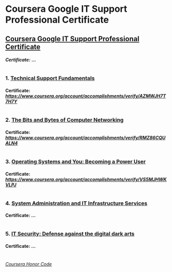
# Coursera Google IT Support Professional Certificate


## [Coursera Google IT Support Professional Certificate](https://www.coursera.org/professional-certificates/google-it-support)
####    *Certificate:* ...
#

### 1. [Technical Support Fundamentals](https://www.coursera.org/learn/technical-support-fundamentals?specialization=google-it-support)

####    **Certificate:** _https://www.coursera.org/account/accomplishments/verify/AZMWJH7T7H7Y_
#
### 2. [The Bits and Bytes of Computer Networking](https://www.coursera.org/learn/computer-networking?specialization=google-it-support)

####    **Certificate:** _https://www.coursera.org/account/accomplishments/verify/RMZ86CQUALN4_
#   
### 3. [Operating Systems and You: Becoming a Power User](https://www.coursera.org/learn/os-power-user?specialization=google-it-support)

####    **Certificate:** _https://www.coursera.org/account/accomplishments/verify/VS5MJHWKVLPJ_
#   
### 4. [System Administration and IT Infrastructure Services](https://www.coursera.org/learn/system-administration-it-infrastructure-services?specialization=google-it-support)

####    **Certificate:** _..._
#
### 5. [IT Security: Defense against the digital dark arts](https://www.coursera.org/learn/it-security?specialization=google-it-support)

####    **Certificate:** _..._
#


[*Coursera Honor Code*](https://www.coursera.support/s/article/209818863-Coursera-Honor-Code?language=en_US)
